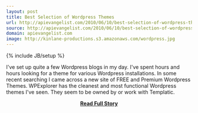 ```yaml
---
layout: post
title: Best Selection of Wordpress Themes
url: http://apievangelist.com/2010/06/10/best-selection-of-wordpress-themes/
source: http://apievangelist.com/2010/06/10/best-selection-of-wordpress-themes/
domain: apievangelist.com
image: http://kinlane-productions.s3.amazonaws.com/wordpress.jpg
---
```

{% include JB/setup %}<p>I've set up quite a few Wordpress blogs in my day. I've spent hours and hours looking for a theme for various Wordpress installations.
In some recent searching I came across a new site of FREE and Premium Wordpress Themes.
WPExplorer has the cleanest and most functional Wordpress themes I've seen.
They seem to be owned by or work with Templatic.</p>
<center><p><a href="http://apievangelist.com/2010/06/10/best-selection-of-wordpress-themes/" style='padding:25px; font-sze:18px; font-weight: bold;'>Read Full Story</a></p></center>

